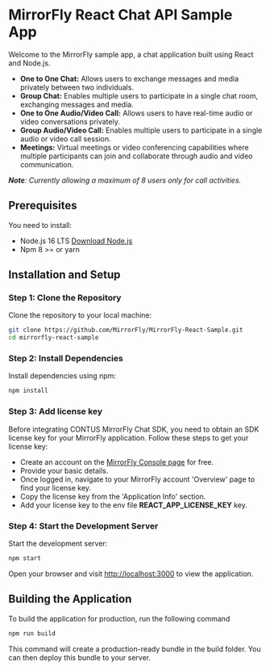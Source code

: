 # MirrorFly React Chat API Sample App

Welcome to the MirrorFly sample app, a chat application built using React and Node.js. 

- **One to One Chat:** Allows users to exchange messages and media privately between two individuals. 
- **Group Chat:** Enables multiple users to participate in a single chat room, exchanging messages and media.
- **One to One Audio/Video Call:** Allows users to have real-time audio or video conversations privately.
- **Group Audio/Video Call:** Enables multiple users to participate in a single audio or video call session.
- **Meetings:** Virtual meetings or video conferencing capabilities where multiple participants can join and collaborate through audio and video communication.

***Note**: Currently allowing a maximum of 8 users only for call activities.*

## Prerequisites

You need to install:
- Node.js 16 LTS [Download Node.js](https://nodejs.org/)
- Npm 8 >= or yarn

## Installation and Setup

### Step 1: Clone the Repository
Clone the repository to your local machine:

```bash
git clone https://github.com/MirrorFly/MirrorFly-React-Sample.git
cd mirrorfly-react-sample
```

### Step 2: Install Dependencies
Install dependencies using npm:

```bash
npm install
```

### Step 3: Add license key
Before integrating CONTUS MirrorFly Chat SDK, you need to obtain an SDK license key for your MirrorFly application. Follow these steps to get your license key:

- Create an account on the [MirrorFly Console page](https://console.mirrorfly.com/register) for free. 
- Provide your basic details.
- Once logged in, navigate to your MirrorFly account 'Overview' page to find your license key.
- Copy the license key from the 'Application Info' section.
- Add your license key to the env file **REACT_APP_LICENSE_KEY** key.


### Step 4: Start the Development Server
Start the development server:

```bash
npm start
```

Open your browser and visit [http://localhost:3000](http://localhost:3000) to view the application.


## Building the Application
To build the application for production, run the following command

```bash
npm run build
```
This command will create a production-ready bundle in the build folder. You can then deploy this bundle to your server.

